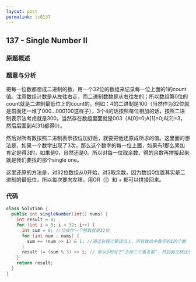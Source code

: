 ```yaml
---
layout: post
permalink: lc0137 
---
```


## 137 - Single Number II

### 原题概述

### 题意与分析

把每一位数都想成二进制的数，用一个32位的数组来记录每一位上面的1的count值。注意数组计数是从左往右走，而二进制数数是从右往左的；所以数组第0位的count就是二进制最低位上的count的。例如：4的二进制是100（当然作为32位就是前面还一堆了000...000100这样子），3个4的话按照每位相加的话，按照二进制表示法考虑就是300，当然存在数组里面就是003（A\[0\]=0;A\[1\]=0;A\[2\]=3，然后后面到A\[31\]都得0）。

然后对所有数按照二进制表示按位加好后，就要把他还原成所求的值。这里面的想法是，如果一个数字出现了3次，那么这个数字的每一位上面，如果有1那么累加肯定是得3的，如果是0，自然还是0。所以对每一位取余数，得的余数再拼接起来就是我们要找的那个single one。

这里还原的方法是，对32位数组从0开始，对3取余数，因为数组0位置其实是二进制的最低位，所以每次要向左移。用OR（\|）和 + 都可以拼接回来。

### 代码

```java
class Solution {
  public int singleNumber(int[] nums) {
    int result = 0;
    for (int i = 0; i < 32; i++) {
      int sum = 0; //位操作一个整数就是32位
      for (int num : nums) {
        sum += (num >> i) & 1; //通过右移计算该位上，所有数组中数字的1的个数
      }
      result |= (sum % 3) << i; // 除以3相当于“去掉三个重复数”，然后再左移还原i位，然后|拼接还原
    }
    return result;
  }
}
```
